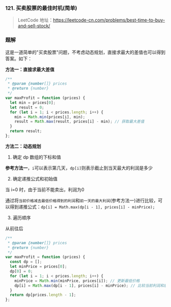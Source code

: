 ### 121. 买卖股票的最佳时机(简单)

> LeetCode 地址：https://leetcode-cn.com/problems/best-time-to-buy-and-sell-stock/

### 题解

这是一道简单的"买卖股票"问题，不考虑动态规划，直接求最大的差值也可以得到答案。如下：

**方法一：直接求最大差值**

```js
/**
 * @param {number[]} prices
 * @return {number}
 */
var maxProfit = function (prices) {
  let min = prices[0];
  let result = 0;
  for (let i = 1; i < prices.length; i++) {
    min = Math.min(prices[i], min);
    result = Math.max(result, prices[i] - min); // 获取最大差值
  }
  return result;
};
```

**方法二：动态规划**

1. 确定 dp 数组的下标和值

**参考方法一**，`i`可以表示第几天，`dp[i]`则表示截止到当天最大的利润是多少

2. 确定递推公式和初始值

当 i=0 时，由于当前不能卖出，利润为0

通过将`当前价格减去最低价格得到的利润`和`前一天的最大利润`(参考方法一)进行比较，可以得到递推公式：`dp[i] = Math.max(dp[i - 1], prices[i] - minPrice);`

3. 遍历顺序

从前往后

```js
/**
 * @param {number[]} prices
 * @return {number}
 */
var maxProfit = function (prices) {
  const dp = [];
  let minPrice = prices[0];
  dp[0] = 0;
  for (let i = 1; i < prices.length; i++) {
    minPrice = Math.min(minPrice, prices[i]); // 更新最低价格
    dp[i] = Math.max(dp[i - 1], prices[i] - minPrice); // 比较当前利润和前一天的最大利润，得到递推公式
  }
  return dp[prices.length - 1];
};
```
